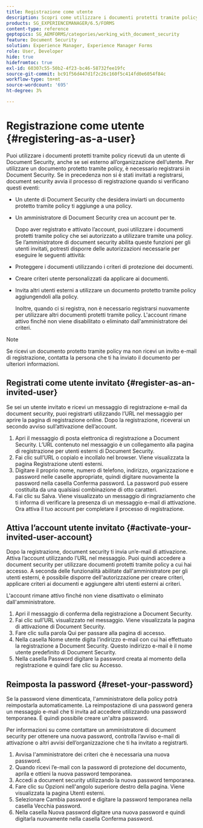 ```yaml
---
title: Registrazione come utente
description: Scopri come utilizzare i documenti protetti tramite policy ricevuti da un utente di Document Security, anche se sei esterno all’organizzazione dell’utente.
products: SG_EXPERIENCEMANAGER/6.5/FORMS
content-type: reference
geptopics: SG_AEMFORMS/categories/working_with_document_security
feature: Document Security
solution: Experience Manager, Experience Manager Forms
role: User, Developer
hide: true
hidefromtoc: true
exl-id: 60307c55-50b2-4f23-bc46-58732fee19fc
source-git-commit: bc91f56d447d1f2c26c160f5c414fd0e6054f84c
workflow-type: tm+mt
source-wordcount: '695'
ht-degree: 3%

---
```


# Registrazione come utente {#registering-as-a-user}

Puoi utilizzare i documenti protetti tramite policy ricevuti da un utente di Document Security, anche se sei esterno all’organizzazione dell’utente. Per utilizzare un documento protetto tramite policy, è necessario registrarsi in Document Security. Se in precedenza non si è stati invitati a registrarsi, document security avvia il processo di registrazione quando si verificano questi eventi:

* Un utente di Document Security che desidera inviarti un documento protetto tramite policy ti aggiunge a una policy.
* Un amministratore di Document Security crea un account per te.

  Dopo aver registrato e attivato l’account, puoi utilizzare i documenti protetti tramite policy che sei autorizzato a utilizzare tramite una policy. Se l’amministratore di document security abilita queste funzioni per gli utenti invitati, potresti disporre delle autorizzazioni necessarie per eseguire le seguenti attività:

* Proteggere i documenti utilizzando i criteri di protezione dei documenti.
* Creare criteri utente personalizzati da applicare ai documenti.
* Invita altri utenti esterni a utilizzare un documento protetto tramite policy aggiungendoli alla policy.

  Inoltre, quando ci si registra, non è necessario registrarsi nuovamente per utilizzare altri documenti protetti tramite policy. L&#39;account rimane attivo finché non viene disabilitato o eliminato dall&#39;amministratore dei criteri.

>[!NOTE]
>
>Se ricevi un documento protetto tramite policy ma non ricevi un invito e-mail di registrazione, contatta la persona che ti ha inviato il documento per ulteriori informazioni.

## Registrati come utente invitato {#register-as-an-invited-user}

Se sei un utente invitato e ricevi un messaggio di registrazione e-mail da document security, puoi registrarti utilizzando l’URL nel messaggio per aprire la pagina di registrazione online. Dopo la registrazione, riceverai un secondo avviso sull’attivazione dell’account.

1. Apri il messaggio di posta elettronica di registrazione a Document Security. L’URL contenuto nel messaggio è un collegamento alla pagina di registrazione per utenti esterni di Document Security.
1. Fai clic sull’URL o copialo e incollalo nel browser. Viene visualizzata la pagina Registrazione utenti esterni.
1. Digitare il proprio nome, numero di telefono, indirizzo, organizzazione e password nelle caselle appropriate, quindi digitare nuovamente la password nella casella Conferma password. La password può essere costituita da una qualsiasi combinazione di otto caratteri.
1. Fai clic su Salva. Viene visualizzato un messaggio di ringraziamento che ti informa di verificare la presenza di un messaggio e-mail di attivazione. Ora attiva il tuo account per completare il processo di registrazione.

## Attiva l’account utente invitato {#activate-your-invited-user-account}

Dopo la registrazione, document security ti invia un’e-mail di attivazione. Attiva l’account utilizzando l’URL nel messaggio. Puoi quindi accedere a document security per utilizzare documenti protetti tramite policy a cui hai accesso. A seconda delle funzionalità abilitate dall&#39;amministratore per gli utenti esterni, è possibile disporre dell&#39;autorizzazione per creare criteri, applicare criteri ai documenti e aggiungere altri utenti esterni ai criteri.

L&#39;account rimane attivo finché non viene disattivato o eliminato dall&#39;amministratore.

1. Apri il messaggio di conferma della registrazione a Document Security.
1. Fai clic sull’URL visualizzato nel messaggio. Viene visualizzata la pagina di attivazione di Document Security.
1. Fare clic sulla parola Qui per passare alla pagina di accesso.
1. Nella casella Nome utente digita l’indirizzo e-mail con cui hai effettuato la registrazione a Document Security. Questo indirizzo e-mail è il nome utente predefinito di Document Security.
1. Nella casella Password digitare la password creata al momento della registrazione e quindi fare clic su Accesso.

## Reimposta la password {#reset-your-password}

Se la password viene dimenticata, l&#39;amministratore della policy potrà reimpostarla automaticamente. La reimpostazione di una password genera un messaggio e-mail che ti invita ad accedere utilizzando una password temporanea. È quindi possibile creare un&#39;altra password.

Per informazioni su come contattare un amministratore di document security per ottenere una nuova password, controlla l’avviso e-mail di attivazione o altri avvisi dell’organizzazione che ti ha invitato a registrarti.

1. Avvisa l&#39;amministratore dei criteri che è necessaria una nuova password.
1. Quando ricevi l’e-mail con la password di protezione del documento, aprila e ottieni la nuova password temporanea.
1. Accedi a document security utilizzando la nuova password temporanea.
1. Fare clic su Opzioni nell&#39;angolo superiore destro della pagina. Viene visualizzata la pagina Utenti esterni.
1. Selezionare Cambia password e digitare la password temporanea nella casella Vecchia password.
1. Nella casella Nuova password digitare una nuova password e quindi digitarla nuovamente nella casella Conferma password.

